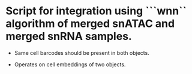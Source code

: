 # Script for integration using ```wnn`` algorithm of merged snATAC and merged snRNA samples.

  * Same cell barcodes should be present in both objects.

  * Operates on cell embeddings of two objects.